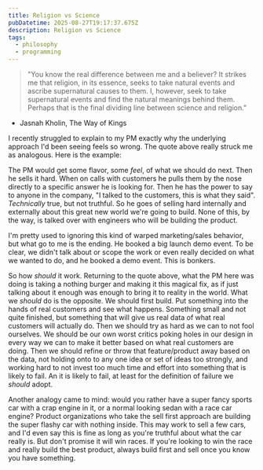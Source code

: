 ```yaml
---
title: Religion vs Science
pubDatetime: 2025-08-27T19:17:37.675Z
description: Religion vs Science
tags: 
  - philosophy
  - programming
---
```


> "You know the real difference between me and a believer? It strikes me that
religion, in its essence, seeks to take natural events and ascribe supernatural
causes to them. I, however, seek to take supernatural events and find the
natural meanings behind them. Perhaps that is the final dividing line between
science and religion."

- Jasnah Kholin, The Way of Kings

I recently struggled to explain to my PM exactly why the underlying approach I'd
been seeing feels so wrong. The quote above really struck me as analogous. Here
is the example:

The PM would get some flavor, some _feel_, of what we should do next. Then he
sells it hard. When on calls with customers he pulls them by the nose directly
to a specific answer he is looking for. Then he has the power to say to anyone
in the company, "I talked to the customers, this is what they said".
_Technically_ true, but not truthful. So he goes of selling hard internally and
externally about this great new world we're going to build. None of this, by the
way, is talked over with engineers who will be building the product.

I'm pretty used to ignoring this kind of warped marketing/sales behavior, but
what go to me is the ending. He booked a big launch demo event. To be clear, we
didn't talk about or scope the work or even really decided on what we wanted to
do, and he booked a demo event. This is bonkers.

So how _should_ it work. Returning to the quote above, what the PM here was
doing is taking a nothing burger and making it this magical fix, as if just
talking about it enough was enough to bring it to reality in the world. What we
_should_ do is the opposite. We should first build. Put something into the hands
of real customers and see what happens. Something small and not quite finished,
but something that will give us real data of what real customers will actually
do. Then we should try as hard as we can to not fool ourselves. We should be our
own worst critics poking holes in our design in every way we can to make it
better based on what real customers are doing. Then we should refine or throw
that feature/product away based on the data, not holding onto to any one
idea or set of ideas too strongly, and working hard to not invest too much time
and effort into something that is likely to fail. An it is likely to fail, at
least for the definition of failure we _should_ adopt.

Another analogy came to mind: would you rather have a super fancy sports car
with a crap engine in it, or a normal looking sedan with a race car engine?
Product organizations who take the sell first approach are building the super
flashy car with nothing inside. This may work to sell a few cars, and I'd even
say this is fine as long as you're truthful about what the car really is. But
don't promise it will win races. If you're looking to win the race and really
build the best product, always build first and sell once you know you have
something.


